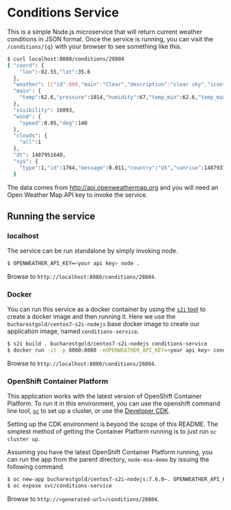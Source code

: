 # Conditions Service

This is a simple Node.js microservice that will return current weather conditions in JSON format. Once the service is running, you can visit the `/conditions/{q}` with your browser to see something like this.

```sh
$ curl localhost:8080/conditions/28804
{ "coord": {
    "lon":-82.55,"lat":35.6
  },
  "weather": [{"id":800,"main":"Clear","description":"clear sky","icon":"01d"}],"base": "stations",
  "main": {
    "temp":62.6,"pressure":1014,"humidity":67,"temp_min":62.6,"temp_max":62.6
  },
  "visibility": 16093,
  "wind": {
    "speed":8.05,"deg":140
  },
  "clouds": {
    "all":1
  },
  "dt": 1487951640,
  "sys": {
    "type":1,"id":1764,"message":0.011,"country":"US","sunrise":1487937912,"sunset":1487978505},"id":4453066,"name":"Asheville","cod":200
  }
```

The data comes from http://api.openweathermap.org and you will need an Open Weather Map API key to invoke the service.

## Running the service

### localhost

The service can be run standalone by simply invoking node.

```sh
$ OPENWEATHER_API_KEY=<your api key> node .
```
Browse to `http://localhost:8080/conditions/28804`.

### Docker

You can run this service as a docker container by using the [`s2i` tool](https://github.com/openshift/source-to-image) to create a docker image and then running it. Here we use the `bucharestgold/centos7-s2i-nodejs` base docker image to create our application image, named `conditions-service`.

```sh
$ s2i build . bucharestgold/centos7-s2i-nodejs conditions-service
$ docker run -it -p 8080:8080 -eOPENWEATHER_API_KEY=<your api key> conditions-service
```

Browse to `http://localhost:8080/conditions/28804`.

### OpenShift Container Platform

This application works with the latest version of OpenShift Container Platform. To run it in this environment, you can use the openshift command line tool, [`oc`](https://github.com/openshift/origin/releases/) to set up a cluster, or use the [Developer CDK](https://developers.redhat.com/products/cdk/overview/).

Setting up the CDK environment is beyond the scope of this README. The simplest method of getting the Container Platform running is to just run `oc cluster up`.

Assuming you have the latest OpenShift Container Platform running, you can run the app from the parent directory, `node-msa-demo` by issuing the following command.

```sh
$ oc new-app bucharestgold/centos7-s2i-nodejs:7.6.0~. OPENWEATHER_API_KEY=<your api key> --name=conditions-service --context-dir=conditions-service
$ oc expose svc/conditions-service
```

Browse to `http://<generated-url>/conditions/28804`.
